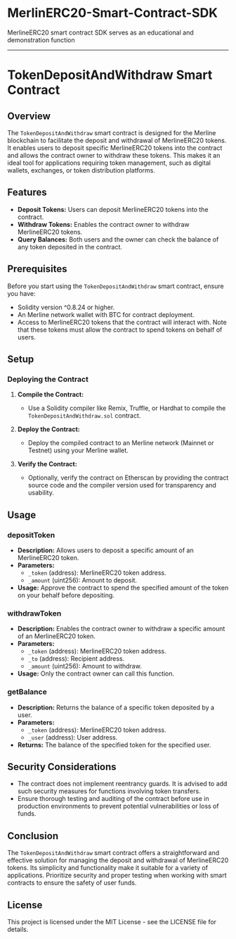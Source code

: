 # MerlinERC20-Smart-Contract-SDK
MerlineERC20 smart contract SDK serves as an educational and demonstration function

---

# TokenDepositAndWithdraw Smart Contract

## Overview

The `TokenDepositAndWithdraw` smart contract is designed for the Merline blockchain to facilitate the deposit and withdrawal of MerlineERC20 tokens. It enables users to deposit specific MerlineERC20 tokens into the contract and allows the contract owner to withdraw these tokens. This makes it an ideal tool for applications requiring token management, such as digital wallets, exchanges, or token distribution platforms.

## Features

- **Deposit Tokens:** Users can deposit MerlineERC20 tokens into the contract.
- **Withdraw Tokens:** Enables the contract owner to withdraw MerlineERC20 tokens.
- **Query Balances:** Both users and the owner can check the balance of any token deposited in the contract.

## Prerequisites

Before you start using the `TokenDepositAndWithdraw` smart contract, ensure you have:

- Solidity version ^0.8.24 or higher.
- An Merline network wallet with BTC for contract deployment.
- Access to MerlineERC20 tokens that the contract will interact with. Note that these tokens must allow the contract to spend tokens on behalf of users.

## Setup

### Deploying the Contract

1. **Compile the Contract:**
   - Use a Solidity compiler like Remix, Truffle, or Hardhat to compile the `TokenDepositAndWithdraw.sol` contract.

2. **Deploy the Contract:**
   - Deploy the compiled contract to an Merline network (Mainnet or Testnet) using your Merline wallet.

3. **Verify the Contract:**
   - Optionally, verify the contract on Etherscan by providing the contract source code and the compiler version used for transparency and usability.

## Usage

### depositToken

- **Description:** Allows users to deposit a specific amount of an MerlineERC20 token.
- **Parameters:**
  - `_token` (address): MerlineERC20 token address.
  - `_amount` (uint256): Amount to deposit.
- **Usage:** Approve the contract to spend the specified amount of the token on your behalf before depositing.

### withdrawToken

- **Description:** Enables the contract owner to withdraw a specific amount of an MerlineERC20 token.
- **Parameters:**
  - `_token` (address): MerlineERC20 token address.
  - `_to` (address): Recipient address.
  - `_amount` (uint256): Amount to withdraw.
- **Usage:** Only the contract owner can call this function.

### getBalance

- **Description:** Returns the balance of a specific token deposited by a user.
- **Parameters:**
  - `_token` (address): MerlineERC20 token address.
  - `_user` (address): User address.
- **Returns:** The balance of the specified token for the specified user.

## Security Considerations

- The contract does not implement reentrancy guards. It is advised to add such security measures for functions involving token transfers.
- Ensure thorough testing and auditing of the contract before use in production environments to prevent potential vulnerabilities or loss of funds.

## Conclusion

The `TokenDepositAndWithdraw` smart contract offers a straightforward and effective solution for managing the deposit and withdrawal of MerlineERC20 tokens. Its simplicity and functionality make it suitable for a variety of applications. Prioritize security and proper testing when working with smart contracts to ensure the safety of user funds.

## License

This project is licensed under the MIT License - see the LICENSE file for details.



